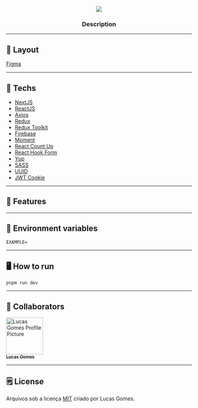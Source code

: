 <div align="center">
    <img src="./README/logo.png" >
</div>

<h3 align="center">Description</h3>

---
## :art: Layout
[Figma](https://www.figma.com/)

---
## :file_folder: Techs
- [NextJS](https://nextjs.org/)
- [ReactJS](https://reactjs.org/)
- [Axios](https://axios-http.com)
- [Redux](https://redux.js.org/)
- [Redux Toolkit](https://redux-toolkit.js.org/)
- [Firebase](https://firebase.google.com/)
- [Moment](https://momentjs.com/)
- [React Count Up](https://react-countup.vercel.app/)
- [React Hook Form](https://react-hook-form.com/)
- [Yup](https://www.npmjs.com/package/yup)
- [SASS](https://sass-lang.com/)
- [UUID](https://www.npmjs.com/package/uuid)
- [JWT Cookie](https://www.npmjs.com/package/jwt-cookie)

---
## :book: Features


---


## :receipt: Environment variables

```
EXAMPLE=
```

---

## :desktop_computer: How to run

```
pnpm run dev
```

---
<h2 id="colab">🤝 Collaborators</h2>
 <tr>
    <td align="center">
      <a href="https://github.com/lucasgomesgp">
        <img src="https://avatars.githubusercontent.com/u/45949487?v=4" width="100px;" alt="Lucas Gomes Profile Picture"/><br>
        <sub>
          <b>Lucas Gomes</b>
        </sub>
      </a>
    </td>
  </tr>
</table>

---
## :spiral_notepad: License
Arquivos sob a licença [MIT](https://github.com/lucasgomesgp) criado por Lucas Gomes.